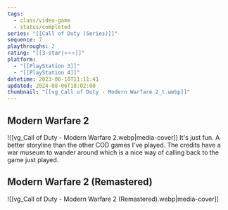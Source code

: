 ```yaml
---
tags:
  - class/video-game
  - status/completed
series: "[[Call of Duty (Series)]]"
sequence: 7
playthroughs: 2
rating: "[[3-star|⭐️⭐️⭐️]]"
platform:
  - "[[PlayStation 3]]"
  - "[[PlayStation 4]]"
datetime: 2023-06-10T11:11:41
updated: 2024-08-06T18:02:00
thumbnail: "[[vg_Call of Duty - Modern Warfare 2_t.webp]]"
---
```

## Modern Warfare 2
![[vg_Call of Duty - Modern Warfare 2.webp|media-cover]]
It's just fun. A better storyline than the other COD games I've played. The credits have a war museum to wander around which is a nice way of calling back to the game just played.
## Modern Warfare 2 (Remastered)
![[vg_Call of Duty - Modern Warfare 2 (Remastered).webp|media-cover]]

